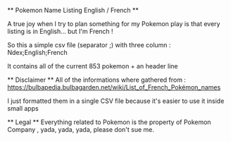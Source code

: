 ** Pokemon Name Listing English / French **

A true joy when I try to plan something for my Pokemon play is that every listing is in English... but I'm French !

So this a simple csv file (separator ;) with three column :
Ndex;English;French

It contains all of the current 853 pokemon + an header line

** Disclaimer **
All of the informations where gathered from : https://bulbapedia.bulbagarden.net/wiki/List_of_French_Pokémon_names

I just formatted them in a single CSV file because it's easier to use it inside small apps

** Legal **
Everything related to Pokemon is the property of Pokemon Company , yada,  yada, yada, please don't sue me.
